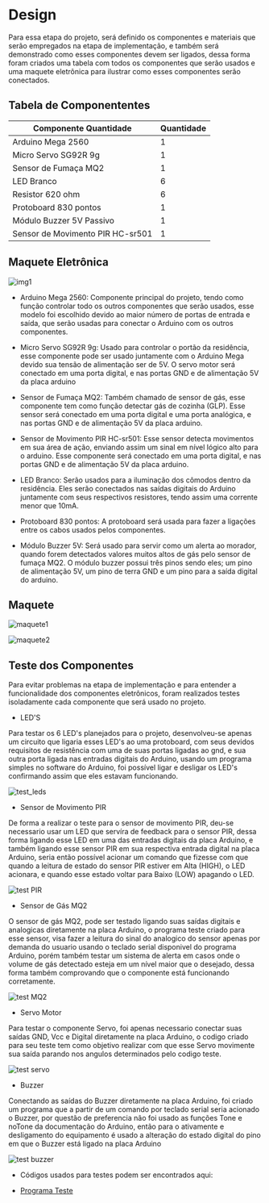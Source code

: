 # Design

Para essa etapa do projeto, será definido os componentes e materiais que serão empregados na etapa de implementação, e também será demonstrado como esses componentes devem ser ligados, dessa forma foram criados uma tabela com todos os componentes que serão usados e uma maquete eletrônica para ilustrar como esses componentes serão conectados.

## Tabela de Componententes

| Componente	Quantidade| Quantidade |   
| ----------------------| ---------- |
|Arduino Mega 2560| 1
| Micro Servo SG92R 9g| 1
| Sensor de Fumaça MQ2	 |  1
| LED Branco	 |  6
| Resistor 620 ohm	| 6
| Protoboard 830 pontos |  1
| Módulo Buzzer 5V Passivo | 1
| Sensor de Movimento PIR HC-sr501 | 1

## Maquete Eletrônica

![img1](https://i.imgur.com/gItJHRy.jpg)

* Arduino Mega 2560: Componente principal do projeto, tendo como função controlar todo os outros componentes que serão usados, esse modelo foi escolhido devido ao maior número de portas de entrada e saída, que serão usadas para conectar o Arduino com os outros componentes.

* Micro Servo SG92R 9g: Usado para controlar o portão da residência, esse componente pode ser usado juntamente com o Arduino Mega devido sua tensão de alimentação ser de 5V. O servo motor será conectado em uma porta digital, e nas portas GND e de alimentação 5V da placa arduino

* Sensor de Fumaça MQ2: Também chamado de sensor de gás, esse componente tem como função detectar gás de cozinha (GLP). Esse sensor será conectado em uma porta digital e uma porta analógica, e nas portas GND e de alimentação 5V da placa arduino.

* Sensor de Movimento PIR HC-sr501: Esse sensor detecta movimentos em sua área de ação, enviando assim um sinal em nível lógico alto para o arduino. Esse componente será conectado em uma porta digital, e nas portas GND e de alimentação 5V da placa arduino.

* LED Branco: Serão usados para a iluminação dos cômodos dentro da residência. Eles serão conectados nas saídas digitais do Arduino juntamente com seus respectivos resistores, tendo assim uma corrente menor que 10mA.

* Protoboard 830 pontos: A protoboard será usada para fazer a ligações entre os cabos usados pelos componentes.

* Módulo Buzzer 5V: Será usado para servir como um alerta ao morador, quando forem detectados valores muitos altos de gás pelo sensor de fumaça MQ2. O módulo buzzer possui três pinos sendo eles; um pino de alimentação 5V, um pino de terra GND e um pino para a saída digital do arduino.

## Maquete

![maquete1](https://i.imgur.com/6uID7ZO.jpg)

![maquete2](https://i.imgur.com/Eg2hgGE.jpg)

## Teste dos Componentes

Para evitar problemas na etapa de implementação e para entender a funcionalidade dos componentes eletrônicos, foram realizados testes isoladamente cada componente que será usado no projeto.

* LED'S

Para testar os 6 LED's planejados para o projeto, desenvolveu-se apenas um circuito que ligaria esses LED's ao uma protoboard, com seus devidos requisitos de resistência com uma de suas portas ligadas ao gnd, e sua outra porta ligada nas entradas digitais do Arduino, usando um programa simples no software do Arduino, foi possível ligar e desligar os LED's confirmando assim que eles estavam funcionando.


![test_leds](https://i.imgur.com/QwQHbCX.jpg)

* Sensor de Movimento PIR

De forma a realizar o teste para o sensor de movimento PIR, deu-se necessario usar um LED que servíra de feedback para o sensor PIR, dessa forma ligando esse LED em uma das entradas digitais da placa Arduino, e também ligando esse sensor PIR em sua respectiva entrada digital na placa Arduino, seria então possível acionar um comando que fizesse com que quando a leitura de estado do sensor PIR estiver em Alta (HIGH), o LED acionara, e quando esse estado voltar para Baixo (LOW) apagando o LED.

![test PIR](https://i.imgur.com/fBLlfSG.jpg)

* Sensor de Gás MQ2

O sensor de gás MQ2, pode ser testado ligando suas saídas digitais e analogicas diretamente na placa Arduino, o programa teste criado para esse sensor, visa fazer a leitura do sinal do analogico do sensor apenas por demanda do usuario usando o teclado serial disponivel do programa Arduino, porém também testar um sistema de alerta em casos onde o volume de gás detectado esteja em um nível maior que o desejado, dessa forma também comprovando que o componente está funcionando corretamente.

![test MQ2](https://i.imgur.com/qAqopc8.jpg)

* Servo Motor

Para testar o componente Servo, foi apenas necessario conectar suas saídas GND, Vcc e Digital diretamente na placa Arduino, o codigo criado para seu teste tem como objetivo realizar com que esse Servo movimente sua saída parando nos angulos determinados pelo codigo teste.

![test servo](https://i.imgur.com/SMNGBUD.jpg)

* Buzzer

Conectando as saídas do Buzzer diretamente na placa Arduino, foi criado um programa que a partir de um comando por teclado serial seria acionado o Buzzer, por questão de preferencia não foi usado as funções Tone e noTone da documentação do Arduino, então para o ativamente e desligamento do equipamento é usado a alteração do estado digital do pino em que o Buzzer está ligado na placa Arduino

![test buzzer](https://i.imgur.com/qH9RSeD.jpg)

* Códigos usados para testes podem ser encontrados aqui:

* [Programa Teste](https://github.com/Yuri-m-b/Projeto-Integrador-2-Yuri.B/tree/main/Testes)
